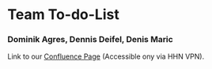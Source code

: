 # Team To-do-List
### Dominik Agres, Dennis Deifel, Denis Maric

Link to our [Confluence Page](https://confluence-student.it.hs-heilbronn.de/display/DT22WS/21+To-do-List) (Accessible ony via HHN VPN).